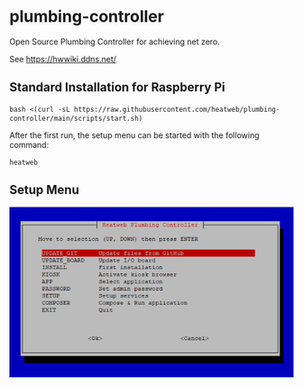 # plumbing-controller
Open Source Plumbing Controller for achieving net zero.

See https://hwwiki.ddns.net/


## Standard Installation for Raspberry Pi

    bash <(curl -sL https://raw.githubusercontent.com/heatweb/plumbing-controller/main/scripts/start.sh)
    
After the first run, the setup menu can be started with the following command:

    heatweb


## Setup Menu

![Main Menu](/media/heatweb-pc-mainmenu.PNG)
